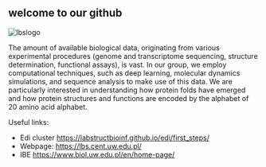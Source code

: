 ## welcome to our github
![lbslogo](https://lbs.cent.uw.edu.pl/static/images/LBS_logo.svg.png)

The amount of available biological data, originating from various experimental procedures (genome and transcriptome sequencing, structure determination, functional assays), is vast. In our group, we employ computational techniques, such as deep learning, molecular dynamics simulations, and sequence analysis to make use of this data. We are particularly interested in understanding how protein folds have emerged and how protein structures and functions are encoded by the alphabet of 20 amino acid alphabet.

Useful links:
* Edi cluster https://labstructbioinf.github.io/edi/first_steps/
* Webpage: https://lbs.cent.uw.edu.pl/
* IBE https://www.biol.uw.edu.pl/en/home-page/
